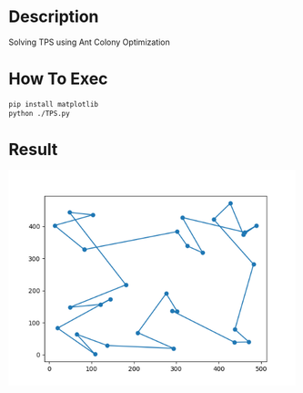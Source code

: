 # Description
Solving TPS using Ant Colony Optimization

# How To Exec
```
pip install matplotlib
python ./TPS.py
```

# Result
![Result](Figure_1.png)
